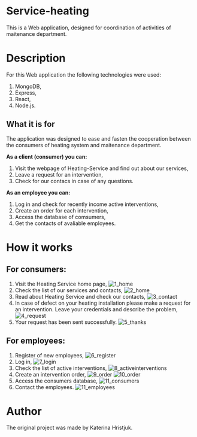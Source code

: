 # Service-heating
This is a Web application, designed for coordination of activities of maitenance department.

# Description
For this Web application the following technologies were used:
1. MongoDB,
1. Express,
1. React,
1. Node.js.

## What it is for
The application was designed to ease and fasten the cooperation between the consumers of heating system and maitenance department. 

**As a client (consumer) you can:**

1. Visit the webpage of Heating-Service and find out about our services,
1. Leave a request for an intervention,
1. Check for our contacs in case of any questions.

**As an employee you can:**

1. Log in and check for recently income active interventions,
1. Create an order for each intervention,
1. Access the database of comsumers,
1. Get the contacts of avaliable employees.

# How it works

## For consumers:
1. Visit the Heating Service home page,
![1_home](https://user-images.githubusercontent.com/71920644/129726920-e4f9aaf0-0b5c-4d55-a736-ca4e2987658d.jpg)
2. Check the list of our services and contacts,
![2_home](https://user-images.githubusercontent.com/71920644/129726948-637843d6-ba89-44ac-ae9f-0542656411b6.jpg)
3. Read about Heating Service and check our contacts,
![3_contact](https://user-images.githubusercontent.com/71920644/129726987-630d702f-1619-4f08-b055-310b33f10fa3.jpg)
4. In case of defect on your heating installation please make a request for an intervention. Leave your credentials and describe the problem,
![4_request](https://user-images.githubusercontent.com/71920644/129727014-5f09f1e2-9690-40bb-b394-585257fe3fa3.jpg)
5. Your request has been sent successfully.
![5_thanks](https://user-images.githubusercontent.com/71920644/129727034-9e739bcf-730e-497b-8a5c-fd71fedeeaa4.jpg)


## For employees:
1. Register of new employees,
![6_register](https://user-images.githubusercontent.com/71920644/129727076-b8e50613-9db3-4e29-8a75-8548beb685b8.jpg)
2. Log in,
![7_login](https://user-images.githubusercontent.com/71920644/129727097-63b724b6-a3b6-46d7-96ed-a8814554c4a3.jpg)
3. Check the list of active interventions,
![8_activeinterventions](https://user-images.githubusercontent.com/71920644/129727120-0c7201d6-1e62-4b8f-8dde-98725a924be7.jpg)
4. Create an intervention order,
![9_order](https://user-images.githubusercontent.com/71920644/129727168-148be370-00b5-4384-abeb-bb1756a97fd1.jpg)
![10_order](https://user-images.githubusercontent.com/71920644/129727173-ae419a0d-4ac2-4afb-b435-6a71cd1b2e4f.jpg)
5. Access the consumers database,
![11_consumers](https://user-images.githubusercontent.com/71920644/129727190-f0737c1e-3d95-4c96-8dd2-56c21e6e6f57.jpg)
7. Contact the employees.
![11_employees](https://user-images.githubusercontent.com/71920644/129727213-873128df-94ed-4ae0-8fe4-415d69ddac20.jpg)


# Author
The original project was made by Katerina Hristjuk.
 
